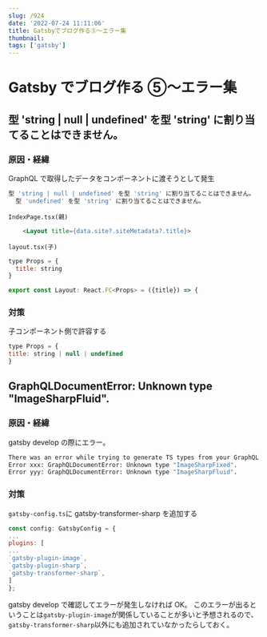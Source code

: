 ```yaml
---
slug: /924
date: '2022-07-24 11:11:06'
title: Gatsbyでブログ作る⑤〜エラー集
thumbnail:
tags: ['gatsby']
---
```


# Gatsby でブログ作る ⑤〜エラー集

## 型 'string | null | undefined' を型 'string' に割り当てることはできません。

### 原因・経緯

GraphQL で取得したデータをコンポーネントに渡そうとして発生

```sh
型 'string | null | undefined' を型 'string' に割り当てることはできません。
  型 'undefined' を型 'string' に割り当てることはできません。
```

<code>IndexPage.tsx(親)</code>

```html
    <Layout title={data.site?.siteMetadata?.title}>
```

<code>layout.tsx(子)</code>

```javascript
type Props = {
  title: string
}

export const Layout: React.FC<Props> = ({title}) => {
```

### 対策

子コンポーネント側で許容する

```javascript
type Props = {
title: string | null | undefined
}
```

## GraphQLDocumentError: Unknown type "ImageSharpFluid".

### 原因・経緯

gatsby develop の際にエラー。

```sh
There was an error while trying to generate TS types from your GraphQL queries:
Error xxx: GraphQLDocumentError: Unknown type "ImageSharpFixed".
Error yyy: GraphQLDocumentError: Unknown type "ImageSharpFluid".
```

### 対策

<code>gatsby-config.ts</code>に gatsby-transformer-sharp を追加する

```javascript
const config: GatsbyConfig = {
...
plugins: [
...
`gatsby-plugin-image`,
`gatsby-plugin-sharp`,
`gatsby-transformer-sharp`,
]
};
```

gatsby develop で確認してエラーが発生しなければ OK。
このエラーが出るということは<code>gatsby-plugin-image</code>が関係していることが多いと予想されるので、<code>gatsby-transformer-sharp</code>以外にも追加されていなかったらしておく。
